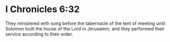 # I Chronicles 6:32

They ministered with song before the tabernacle of the tent of meeting until Solomon built the house of the Lord in Jerusalem, and they performed their service according to their order.

